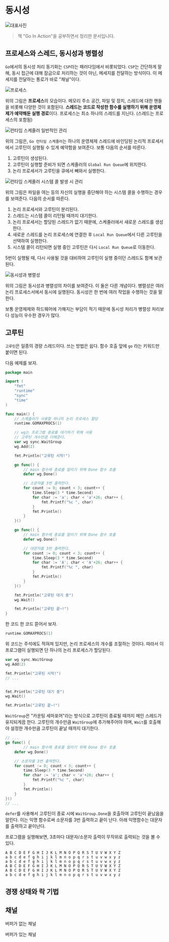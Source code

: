 # 동시성

![대표사진](../logo.png)

> 책 "Go In Action"을 공부하면서 정리한 문서입니다.



## 프로세스와 스레드, 동시성과 병렬성

`Go`에서의 동시성 처리 동기화는 `CSP`라는 패러다임에서 비롯되었다. `CSP`는 간단하게 말해, 동시 접근에 대해 잠금으로 처리하는 것이 아닌, 메세지를 전달하는 방식이다. 이 메세지를 전달하는 통로가 바로 "채널"이다.

![프로세스](./01.png)

위의 그림은 **프로세스**의 모습이다. 메모리 주소 공간, 파일 및 장치, 스레드에 대한 핸들을 비롯해 다양한 것이 포함된다. **스레드는 코드로 작성한 함수를 실행하기 위해 운영체제가 예약해둔 실행 경로**이다. 프로세스는 최소 하나의 스레드를 지닌다. (스레드는 프로세스의 포함됨) 
 

![런타임 스케줄러 일반적인 관리](./02.png)

위의 그림은, `Go 런타임 스케줄러`는 하나의 운영체제 스레드에 바인딩된 논리적 프로세서에서 고루틴이 실행될 수 있게 예약함을 보여준다. 보통 다음의 순서를 따른다.

1) 고루틴이 생성된다.
2) 고루틴이 실행할 준비가 되면 스케줄러의 `Global Run Queue`에 위치한다.
3) 논리 프로세서가 고루틴을 큐에서 빼와서 실행한다.

![런타임 스케줄러 시스템 콜 발생 시 관리](./03.png)

위의 그림은 파일을 여는 등의 자신의 실행을 중단해야 하는 시스템 콜을 수행하는 경우를 보여준다. 다음의 순서를 따른다.

1) 논리 프로세서와 고루틴이 분리된다.
2) 스레드는 시스템 콜이 리턴될 때까지 대기한다. 
3) 논리 프로세서는 할당된 스레드가 없기 때문에, 스케줄러에서 새로운 스레드를 생성한다.
4) 새로운 스레드를 논리 프로세스에 연결한 후 `Local Run Queue`에서 다른 고루틴을 선택하여 실행한다.
5) 시스템 콜이 리턴되면 실행 중인 고루틴은 다시 `Local Run Queue`로 이동한다.

5번이 실행될 때, 다시 사용될 것을 대비하여 고루틴이 실행 중이던 스레드도 함꼐 보관된다.

![동시성과 병렬성](./04.png)

위의 그림은 동시성과 병렬성의 차이를 보여준다. 이 둘은 다른 개념이다. 병렬성은 여러 논리 프로세스서에서 동시에 실행된다. 동시성은 한 번에 여러 작업을 수행하는 것을 말한다. 

보통 운영체제와 하드웨어에 가해지는 부담이 적기 때문에 동시성 처리가 병렬성 처리보다 성능이 우수한 경우가 많다.


## 고루틴

`고루틴`은 일종의 경량 스레드이다. 쓰는 방법은 쉽다. 함수 호출 앞에 `go` 라는 키워드만 붙이면 된다.

다음 예제를 보자.

```go
package main

import (
	"fmt"
	"runtime"
	"sync"
	"time"
)

func main() {
	// 스케줄러가 사용할 하나의 논리 프로세스 할당
	runtime.GOMAXPROCS(1)

	// wg는 프로그램 종료를 대기하기 위해 사용
	// 고루틴 개수만큼 더해준다.
	var wg sync.WaitGroup
	wg.Add(2)

	fmt.Println("고루틴 시작!")

	go func() {
		// main 함수에 종료를 알리기 위해 Done 함수 호출
		defer wg.Done()

		// 소문자를 3번 출력한다.
		for count := 0; count < 3; count++ {
			time.Sleep(3 * time.Second)
			for char := 'a'; char < 'a'+26; char++ {
				fmt.Printf("%c ", char)
			}
			fmt.Println()
		}
	}()

	go func() {
		// main 함수에 종료를 알리기 위해 Done 함수 호출
		defer wg.Done()

		// 대문자를 3번 출력한다.
		for count := 0; count < 3; count++ {
			time.Sleep(3 * time.Second)
			for char := 'A'; char < 'A'+26; char++ {
				fmt.Printf("%c ", char)
			}
			fmt.Println()
		}
	}()

	fmt.Println("고루틴 대기 중")
	wg.Wait()

	fmt.Println("고루틴 끝~!")
}
```

한 코드 한 코드 뜯어서 보자.

```go
runtime.GOMAXPROCS(1)
```

위 코드는 주석에도 적혀져 있지만, 논리 프로세스의 개수를 조절하는 것이다. 따라서 이 프로그램이 실행되면 단 하나의 논리 프로세스가 할당된다.

```go
var wg sync.WaitGroup
wg.Add(2)

fmt.Println("고루틴 시작!")
// ...


fmt.Println("고루틴 대기 중")
wg.Wait()

fmt.Println("고루틴 끝~!")
```

`WaitGroup`은 "카운팅 세마포어"라는 방식으로 고루틴이 종료될 때까지 메인 스레드가 유지되게끔 한다. 고루틴의 개수만큼 `WaitGroup`에 추가해주어야 하며, `Wait`를 호출해야 설정한 개수만큼 고루틴이 끝날 때까지 대기한다. 

```go
// ...
go func() {
		// main 함수에 종료를 알리기 위해 Done 함수 호출
    defer wg.Done()

    // 소문자를 3번 출력한다.
    for count := 0; count < 3; count++ {
        time.Sleep(3 * time.Second)
        for char := 'a'; char < 'a'+26; char++ {
            fmt.Printf("%c ", char)
        }
        fmt.Println()
    }
}()
// ...
```

`defer`를 사용해서 고루틴이 종료 시에 `WaitGroup.Done`을 호출하여 고루틴이 끝났음을 알린다. 이는 익명 함수로써 소문자를 3번 출력하고 끝이 난다. 아래 익명함수는 대문자를 출력하고 끝이난다.

프로그램을 실행해보면, 3초마다 대문자/소문자 출력이 무작위로 출력되는 것을 볼 수 있다.

```
A B C D E F G H I J K L M N O P Q R S T U V W X Y Z 
a b c d e f g h i j k l m n o p q r s t u v w x y z 
a b c d e f g h i j k l m n o p q r s t u v w x y z 
A B C D E F G H I J K L M N O P Q R S T U V W X Y Z 
A B C D E F G H I J K L M N O P Q R S T U V W X Y Z 
a b c d e f g h i j k l m n o p q r s t u v w x y z 
```


## 경쟁 상태와 락 기법

## 채널

버퍼가 없는 채널

버퍼가 있는 채널